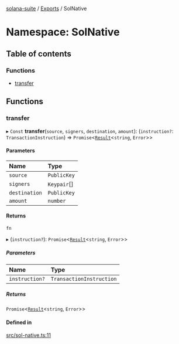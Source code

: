 [solana-suite](../README.md) / [Exports](../modules.md) / SolNative

# Namespace: SolNative

## Table of contents

### Functions

- [transfer](SolNative.md#transfer)

## Functions

### transfer

▸ `Const` **transfer**(`source`, `signers`, `destination`, `amount`): (`instruction?`: `TransactionInstruction`) => `Promise`<[`Result`](../modules.md#result)<`string`, `Error`\>\>

#### Parameters

| Name | Type |
| :------ | :------ |
| `source` | `PublicKey` |
| `signers` | `Keypair`[] |
| `destination` | `PublicKey` |
| `amount` | `number` |

#### Returns

`fn`

▸ (`instruction?`): `Promise`<[`Result`](../modules.md#result)<`string`, `Error`\>\>

##### Parameters

| Name | Type |
| :------ | :------ |
| `instruction?` | `TransactionInstruction` |

##### Returns

`Promise`<[`Result`](../modules.md#result)<`string`, `Error`\>\>

#### Defined in

[src/sol-native.ts:11](https://github.com/fukaoi/solana-suite/blob/164259d/src/sol-native.ts#L11)
